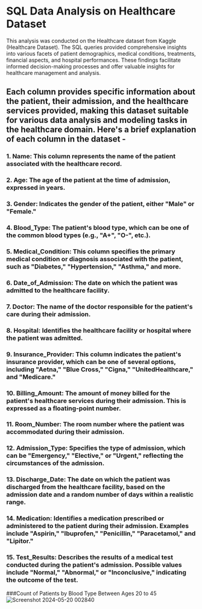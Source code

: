 # SQL Data Analysis on Healthcare Dataset

This analysis was conducted on the Healthcare dataset from Kaggle (Healthcare Dataset). The SQL queries provided comprehensive insights into various facets of patient demographics, medical conditions, treatments, financial aspects, and hospital performances. These findings facilitate informed decision-making processes and offer valuable insights for healthcare management and analysis.

## Each column provides specific information about the patient, their admission, and the healthcare services provided, making this dataset suitable for various data analysis and modeling tasks in the healthcare domain. Here's a brief explanation of each column in the dataset -

### 1. Name: This column represents the name of the patient associated with the healthcare record.
### 2. Age: The age of the patient at the time of admission, expressed in years.
### 3. Gender: Indicates the gender of the patient, either "Male" or "Female."
### 4. Blood_Type: The patient's blood type, which can be one of the common blood types (e.g., "A+", "O-", etc.).
### 5. Medical_Condition: This column specifies the primary medical condition or diagnosis associated with the patient, such as "Diabetes," "Hypertension," "Asthma," and more.
### 6. Date_of_Admission: The date on which the patient was admitted to the healthcare facility.
### 7. Doctor: The name of the doctor responsible for the patient's care during their admission.
### 8. Hospital: Identifies the healthcare facility or hospital where the patient was admitted.
### 9. Insurance_Provider: This column indicates the patient's insurance provider, which can be one of several options, including "Aetna," "Blue Cross," "Cigna," "UnitedHealthcare," and "Medicare."
### 10. Billing_Amount: The amount of money billed for the patient's healthcare services during their admission. This is expressed as a floating-point number.
### 11. Room_Number: The room number where the patient was accommodated during their admission.
### 12. Admission_Type: Specifies the type of admission, which can be "Emergency," "Elective," or "Urgent," reflecting the circumstances of the admission.
### 13. Discharge_Date: The date on which the patient was discharged from the healthcare facility, based on the admission date and a random number of days within a realistic range.
### 14. Medication: Identifies a medication prescribed or administered to the patient during their admission. Examples include "Aspirin," "Ibuprofen," "Penicillin," "Paracetamol," and "Lipitor."
### 15. Test_Results: Describes the results of a medical test conducted during the patient's admission. Possible values include "Normal," "Abnormal," or "Inconclusive," indicating the outcome of the test.


###Count of Patients by Blood Type Between Ages 20 to 45
![Screenshot 2024-05-20 002840](https://github.com/krspriya/Healthcare-Data-Analysis/assets/98299075/727e6df1-6744-4474-baff-d4e7855b239f)




